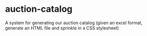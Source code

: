 auction-catalog
===============

A system for generating our auction catalog (given an excel format, generate an HTML file and sprinkle in a CSS stylesheet)
